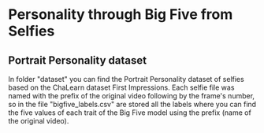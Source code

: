 # Personality through Big Five from Selfies

## Portrait Personality dataset
In folder "dataset" you can find the Portrait Personality dataset of selfies based on the ChaLearn dataset First Impressions. Each selfie file was named with the prefix of the original video following by the frame's number, so in the file "bigfive_labels.csv" are stored all the labels where you can find the five values of each trait of the Big Five model using the prefix (name of the original video).
